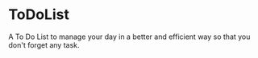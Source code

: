# ToDoList
A To Do List to manage your day in a better and efficient way so that you don't forget any task.

